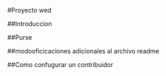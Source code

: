 #Proyecto wed

##Introduccion

##Purse

##modooficicaciones adicionales al archivo readme

##Como confugurar un contribuidor